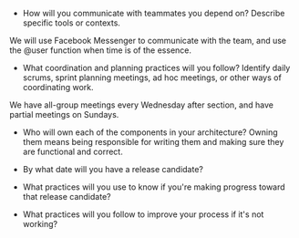 - How will you communicate with teammates you depend on? Describe specific tools or contexts.

We will use Facebook Messenger to communicate with the team, and use the @user function when time is of the essence. 

- What coordination and planning practices will you follow? Identify daily scrums, sprint planning meetings, ad hoc meetings, or other ways of coordinating work.

We have all-group meetings every Wednesday after section, and have partial meetings on Sundays.

- Who will own each of the components in your architecture? Owning them means being responsible for writing them and making sure they are functional and correct.



- By what date will you have a release candidate?
- What practices will you use to know if you're making progress toward that release candidate?
- What practices will you follow to improve your process if it's not working?
